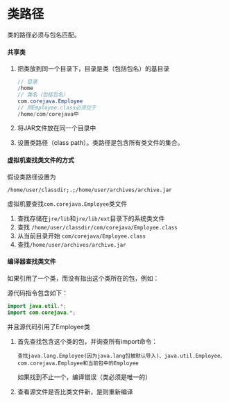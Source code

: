 # 类路径

类的路径必须与包名匹配。

#### 共享类

1. 把类放到同一个目录下，目录是类（包括包名）的基目录

   ```java
   // 目录
   /home
   // 类名（包括包名）
   com.corejava.Employee
   // 则Employee.class必须位于
   /home/com/corejava中
   ```

2. 将JAR文件放在同一个目录中

3. 设置类路径（class path）。类路径是包含所有类文件的集合。

#### 虚拟机查找类文件的方式

假设类路径设置为

```
/home/user/classdir;.;/home/user/archives/archive.jar
```

虚拟机要查找`com.corejava.Employee`类文件

1. 查找存储在`jre/lib`和`jre/lib/ext`目录下的系统类文件
2. 查找 `/home/user/classdir/com/corejava/Employee.class`
3. 从当前目录开始 `com/corejava/Employee.class`
4. 查找`/home/user/archives/archive.jar`

#### 编译器查找类文件

如果引用了一个类，而没有指出这个类所在的包，例如：

源代码指令包含如下：

```java
import java.util.*;
import com.corejava.*;
```

并且源代码引用了Employee类

1. 首先查找包含这个类的包，并询查所有import命令：

   ```
   查找java.lang.Employee(因为java.lang包被默认导入)、java.util.Employee、com.corejava.Employee和当前包中的Employee
   ```

   如果找到不止一个，编译错误（类必须是唯一的）

2. 查看源文件是否比类文件新，是则重新编译